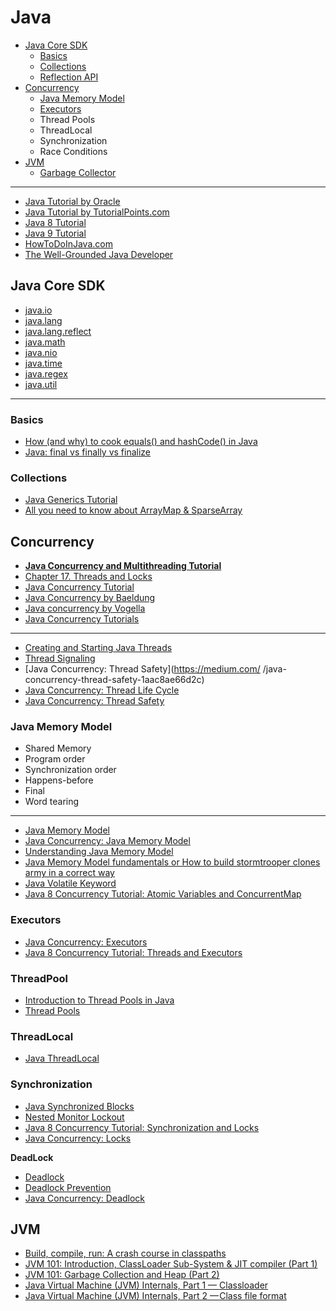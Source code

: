 # Java

- [Java Core SDK](#java-core-sdk)
  - [Basics](#basics)
  - [Collections](#collections)
  - [Reflection API](#reflection-api)
- [Concurrency](#concurrency)
  - [Java Memory Model](#java-memory-model)
  - [Executors](#executors)
  - Thread Pools
  - ThreadLocal
  - Synchronization
  - Race Conditions
- [JVM](#jvm)
  - [Garbage Collector](#garbage-collector)
____

- [Java Tutorial by Oracle](https://docs.oracle.com/javase/tutorial)
- [Java Tutorial by TutorialPoints.com](https://www.tutorialspoint.com/java/index.htm)
- [Java 8 Tutorial](https://www.tutorialspoint.com/java8/index.htm)
- [Java 9 Tutorial](https://www.tutorialspoint.com/java9/index.htm)
- [HowToDoInJava.com](https://howtodoinjava.com)
- [The Well-Grounded Java Developer](https://livebook.manning.com/book/the-well-grounded-java-developer/table-of-contents/)

## Java Core SDK

- [java.io](https://www.tutorialspoint.com/java/io/index.htm)
- [java.lang](https://www.tutorialspoint.com/java/lang/index.htm)
- [java.lang.reflect](https://www.tutorialspoint.com/javareflect/index.htm)
- [java.math](https://www.tutorialspoint.com/java/math/index.htm)
- [java.nio](https://www.tutorialspoint.com/java_nio/index.htm)
- [java.time](https://www.tutorialspoint.com/javatime/index.htm)
- [java.regex](https://www.tutorialspoint.com/javaregex/index.htm)
- [java.util](https://www.tutorialspoint.com/java/util/index.htm)
___

### Basics
- [How (and why) to cook equals() and hashCode() in Java](https://itnext.io/how-and-why-to-cook-equals-and-hashcode-in-java-c108fd5b17dd)
- [Java: final vs finally vs finalize](https://medium.com/@mykola.shumyn/java-final-vs-finally-vs-finalize-8842f43abdaa)

### Collections

- [Java Generics Tutorial](https://www.tutorialspoint.com/java_generics/index.htm)
- [All you need to know about ArrayMap & SparseArray](https://proandroiddev.com/all-you-need-to-know-about-arraymap-sparsearray-49759c2ecbf9)

## Concurrency

- [**Java Concurrency and Multithreading Tutorial**](http://tutorials.jenkov.com/java-concurrency/index.html)
- [Chapter 17. Threads and Locks](https://docs.oracle.com/javase/specs/jls/se8/html/jls-17.html)
- [Java Concurrency Tutorial](https://www.tutorialspoint.com/java_concurrency/index.htm)
- [Java Concurrency by Baeldung](https://www.baeldung.com/java-concurrency)
- [Java concurrency by Vogella](https://www.vogella.com/tutorials/JavaConcurrency/article.html#atomic-operation)
- [Java Concurrency Tutorials](https://www.javacodegeeks.com/java-concurrency-tutorials)
___
- [Creating and Starting Java Threads](http://tutorials.jenkov.com/java-concurrency/creating-and-starting-threads.html)
- [Thread Signaling](http://tutorials.jenkov.com/java-concurrency/thread-signaling.html)
- [Java Concurrency: Thread Safety](https://medium.com/
/java-concurrency-thread-safety-1aac8ae66d2c)
- [Java Concurrency: Thread Life Cycle](https://medium.com/javarevisited/java-concurrency-thread-life-cycle-4869432474b)
- [Java Concurrency: Thread Safety](https://medium.com/javarevisited/java-concurrency-thread-safety-1aac8ae66d2c)

### Java Memory Model
- Shared Memory
- Program order
- Synchronization order
- Happens-before
- Final
- Word tearing
___
- [Java Memory Model](http://tutorials.jenkov.com/java-concurrency/java-memory-model.html)
- [Java Concurrency: Java Memory Model](https://medium.com/javarevisited/java-concurrency-java-memory-model-96e3ac36ec6b)
- [Understanding Java Memory Model](https://medium.com/platform-engineer/understanding-java-memory-model-1d0863f6d973)
- [Java Memory Model fundamentals or How to build stormtrooper clones army in a correct way](https://itnext.io/java-memory-model-fundamentals-or-how-to-build-stormtrooper-clones-army-in-a-correct-way-f20403504294)
- [Java Volatile Keyword](http://tutorials.jenkov.com/java-concurrency/volatile.html)
- [Java 8 Concurrency Tutorial: Atomic Variables and ConcurrentMap](https://winterbe.com/posts/2015/05/22/java8-concurrency-tutorial-atomic-concurrent-map-examples/)

### Executors

- [Java Concurrency: Executors](https://medium.com/javarevisited/java-concurrency-executors-fa2307ed7f80)
- [Java 8 Concurrency Tutorial: Threads and Executors](https://winterbe.com/posts/2015/04/07/java8-concurrency-tutorial-thread-executor-examples/)

### ThreadPool

- [Introduction to Thread Pools in Java](https://www.baeldung.com/thread-pool-java-and-guava)
- [Thread Pools](http://tutorials.jenkov.com/java-concurrency/thread-pools.html)

### ThreadLocal

- [Java ThreadLocal](http://tutorials.jenkov.com/java-concurrency/threadlocal.html)

### Synchronization

- [Java Synchronized Blocks](http://tutorials.jenkov.com/java-concurrency/synchronized.html)
- [Nested Monitor Lockout](http://tutorials.jenkov.com/java-concurrency/nested-monitor-lockout.html)
- [Java 8 Concurrency Tutorial: Synchronization and Locks](https://winterbe.com/posts/2015/04/30/java8-concurrency-tutorial-synchronized-locks-examples)
- [Java Concurrency: Locks](https://medium.com/javarevisited/java-concurrency-locks-9d161e1d1847)

**DeadLock**
- [Deadlock](http://tutorials.jenkov.com/java-concurrency/deadlock.html)
- [Deadlock Prevention](http://tutorials.jenkov.com/java-concurrency/deadlock-prevention.html)
- [Java Concurrency: Deadlock](https://medium.com/javarevisited/java-concurrency-deadlock-f5b1078420f1)

## JVM

- [Build, compile, run: A crash course in classpaths](https://dev.to/autonomousapps/build-compile-run-a-crash-course-in-classpaths-f4g)
- [JVM 101: Introduction, ClassLoader Sub-System & JIT compiler (Part 1)](http://medium.com/javarevisited/jvm-101-introduction-classloader-sub-system-jit-compiler-part-1-9e5a6782fa3e)
- [JVM 101: Garbage Collection and Heap (Part 2)](https://medium.com/javarevisited/jvm-101-garbage-collection-and-heap-part-2-dc36b710638d)
- [Java Virtual Machine (JVM) Internals, Part 1 — Classloader](https://medium.com/javarevisited/java-virtual-machine-internals-class-loader-eea706eb37d9)
- [Java Virtual Machine (JVM) Internals, Part 2 — Class file format](https://medium.com/javarevisited/java-virtual-machine-jvm-internals-part-2-class-file-format-7752e5f7dbbe)
